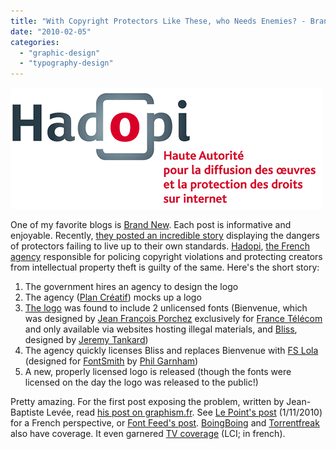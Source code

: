 ```yaml
---
title: "With Copyright Protectors Like These, who Needs Enemies? - Brand New"
date: "2010-02-05"
categories: 
  - "graphic-design"
  - "typography-design"
---
```


![Hadopi Logo (via underconsideration.com)](images/hadopi_logo_detail.gif "Hadopi Logo (via underconsideration.com)")

One of my favorite blogs is [Brand New](http://www.underconsideration.com/brandnew/). Each post is informative and enjoyable. Recently, [they posted an incredible story](http://www.underconsideration.com/brandnew/archives/with_copyright_protectors_like_these_who_needs_enemies.php) displaying the dangers of protectors failing to live up to their own standards. [Hadopi](http://en.wikipedia.org/wiki/Hadopi), [the French agency](http://www.culture.gouv.fr/mcc/Actualites/A-la-une/Installation-du-college-de-l-Hadopi) responsible for policing copyright violations and protecting creators from intellectual property theft is guilty of the same. Here's the short story:

1. The government hires an agency to design the logo
2. The agency ([Plan Créatif](http://www.plancreatif.fr/)) mocks up a logo
3. [The logo](http://cdn.cloudfiles.mosso.com/c54102/x2_7e8c01) was found to include 2 unlicensed fonts (Bienvenue, which was designed by [Jean François Porchez](http://www.fontshop.com/fonts/designer/jeanfrancois_porchez/) exclusively for [France Télécom](http://www.francetelecom.com/en/) and only available via websites hosting illegal materials, and [Bliss](http://www.typography.net/type/font/bliss_pro), designed by [Jeremy Tankard](http://www.typography.net/))
4. The agency quickly licenses Bliss and replaces Bienvenue with [FS Lola](http://www.fontsmith.com/fonts/fs-lola.cfm?tab=detail&) (designed for [FontSmith](http://www.fontsmith.com/) by [Phil Garnham](http://www.fontshop.com/fonts/designer/philip_garnham/))
5. A new, properly licensed logo is released (though the fonts were licensed on the day the logo was released to the public!)

Pretty amazing. For the first post exposing the problem, written by Jean-Baptiste Levée, read [his post on graphism.fr](http://graphism.fr/post/324943193/hadopi-se-dote-dun-logo-et-quel-logo). See [Le Point's post](http://www.lepoint.fr/actualites-technologie-internet/2010-01-12/piratage-logo-hadopi-et-police-une-bourde-tres-genante/1387/0/412432) (1/11/2010) for a French perspective, or [Font Feed's post](http://fontfeed.com/archives/french-anti-piracy-organisation-uses-pirated-font-in-ownlogo/). [BoingBoing](http://www.boingboing.net/2010/01/12/frances-anti-piracy.html) and [Torrentfreak](http://torrentfreak.com/french-3-strikes-group-unveils-copyright-infringing-logo-100112/) also have coverage. It even garnered [TV coverage](http://www.wat.tv/video/quand-hadopi-joue-pirates-239vx_mvui_.html) (LCI; in french).
